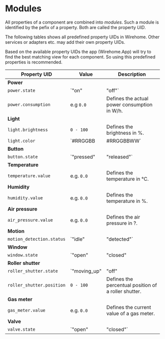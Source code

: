 # Modules

All properties of a component are combined into _modules_. Such a module is identified by the pefix of a property. Both are called the property _UID_.

The following tables shows all predefined property UIDs in Wirehome. Other services or adapters etc. may add their own property UIDs.

Based on the available property UIDs the app (Wirehome.App) will try to find the best matching view for each component. So using this predefined properties is recommended.

| Property UID | Value | Description |
|-|-|-|
| **Power** |
| `power.state` | `"on" | "off"` | Defines the overall power status. |
| `power.consumption` | e.g `0.0` | Defines the actual power consumption in W/h. |
| **Light** |
| `light.brightness` | `0 - 100` | Defines the brightness in %. |
| `light.color` | `#RRGGBB | #RRGGBBWW` | Defines the color in HEX RGB format with optional white. |
| **Button** |
| `button.state` | `"pressed" | "released"` | Defines the pressed state. |
| **Temperature** |
| `temperature.value` | e.g. `0.0` | Defines the temperature in °C. |
| **Humidity** |
| `humidity.value` | e.g. `0.0` | Defines the temperature in %. |
| **Air pressure** |
| `air_pressure.value` | e.g. `0.0` | Defines the air pressure in ?. |
| **Motion** |
| `motion_detection.status` | `"idle" | "detected"` | Defines the status of motion detection. |
| **Window** |
| `window.state` | `"open" | "closed" | "tilt"` | Defines the status of a window. |
| **Roller shutter** |
| `roller_shutter.state` | `"moving_up" | "off" | "moving_down"` | Defines the status of a roller shutter. |
| `roller_shutter.position` | `0 - 100` | Defines the percentual position of a roller shutter. |
| **Gas meter** |
| `gas_meter.value` | e.g. `0.0` | Defines the current value of a gas meter. |
| **Valve**
| `valve.state` | `"open" | "closed"` | Defines the current state of a valve. |